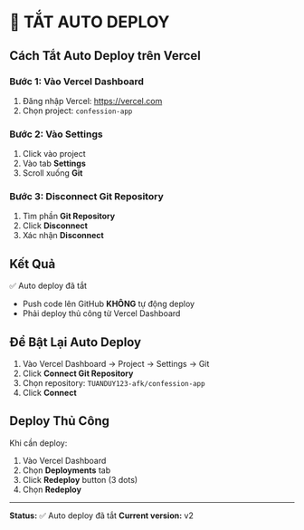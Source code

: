 # 🚫 TẮT AUTO DEPLOY

## Cách Tắt Auto Deploy trên Vercel

### Bước 1: Vào Vercel Dashboard
1. Đăng nhập Vercel: https://vercel.com
2. Chọn project: `confession-app`

### Bước 2: Vào Settings
1. Click vào project
2. Vào tab **Settings**
3. Scroll xuống **Git**

### Bước 3: Disconnect Git Repository
1. Tìm phần **Git Repository**
2. Click **Disconnect**
3. Xác nhận **Disconnect**

## Kết Quả

✅ Auto deploy đã tắt
- Push code lên GitHub **KHÔNG** tự động deploy
- Phải deploy thủ công từ Vercel Dashboard

## Để Bật Lại Auto Deploy

1. Vào Vercel Dashboard → Project → Settings → Git
2. Click **Connect Git Repository**
3. Chọn repository: `TUANDUY123-afk/confession-app`
4. Click **Connect**

## Deploy Thủ Công

Khi cần deploy:
1. Vào Vercel Dashboard
2. Chọn **Deployments** tab
3. Click **Redeploy** button (3 dots)
4. Chọn **Redeploy**

---

**Status:** ✅ Auto deploy đã tắt
**Current version:** v2
